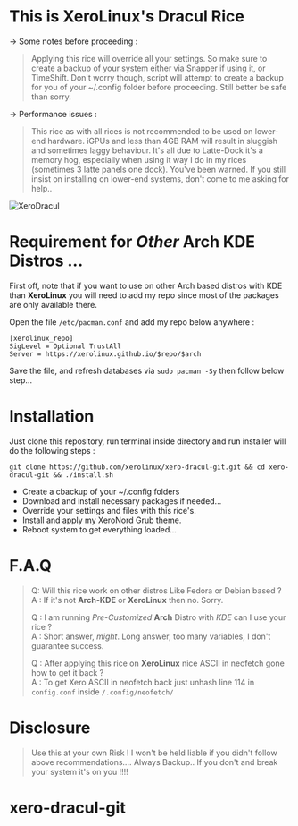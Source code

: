 # This is XeroLinux's Dracul Rice

-> Some notes before proceeding :

> Applying this rice will override all your settings. So make sure to create a backup of your system either via Snapper if using it, or TimeShift. Don't worry though, script will attempt to create a backup for you of your ~/.config folder before proceeding. Still better be safe than sorry.

-> Performance issues :

> This rice as with all rices is not recommended to be used on lower-end hardware. iGPUs and less than 4GB RAM will result in sluggish and sometimes laggy behaviour. It's all due to Latte-Dock it's a memory hog, especially when using it way I do in my rices (sometimes 3 latte panels one dock). You've been warned. If you still insist on installing on lower-end systems, don't come to me asking for help..

![XeroDracul](https://i.imgur.com/Atd9F6j.jpg)

# Requirement for *Other* Arch KDE Distros ...

First off, note that if you want to use on other Arch based distros with KDE than **XeroLinux** you will need to add my repo since most of the packages are only available there.

Open the file `/etc/pacman.conf` and add my repo below anywhere :

```
[xerolinux_repo]
SigLevel = Optional TrustAll
Server = https://xerolinux.github.io/$repo/$arch
```
Save the file, and refresh databases via `sudo pacman -Sy` then follow below step...

# Installation

Just clone this repository, run terminal inside directory and run installer will do the following steps :

`git clone https://github.com/xerolinux/xero-dracul-git.git && cd xero-dracul-git && ./install.sh`

- Create a cbackup of your ~/.config folders
- Download and install necessary packages if needed...
- Override your settings and files with this rice's.
- Install and apply my XeroNord Grub theme.
- Reboot system to get everything loaded...

# F.A.Q

> Q: Will this rice work on other distros Like Fedora or Debian based ?<br />
> A : If it's not **Arch-KDE** or **XeroLinux** then no. Sorry.
>
> Q : I am running *Pre-Customized* **Arch** Distro with *KDE* can I use your rice ?<br />
> A : Short answer, *might*. Long answer, too many variables, I don't guarantee success.
>
> Q : After applying this rice on **XeroLinux** nice ASCII in neofetch gone how to get it back ?<br />
> A : To get Xero ASCII in neofetch back just unhash line 114 in `config.conf` inside `/.config/neofetch/`

# Disclosure

> Use this at your own Risk ! I won't be held liable if you didn't follow above recommendations.... Always Backup.. If you don't and break your system it's on you !!!!
# xero-dracul-git
